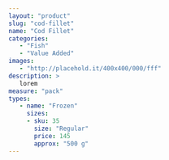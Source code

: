 ```yaml
---
layout: "product"
slug: "cod-fillet"
name: "Cod Fillet"
categories:
   - "Fish"
   - "Value Added"
images:
   - "http://placehold.it/400x400/000/fff"
description: >
   lorem
measure: "pack"
types: 
   - name: "Frozen"
     sizes: 
     - sku: 35
       size: "Regular"
       price: 145
       approx: "500 g"
---
```

